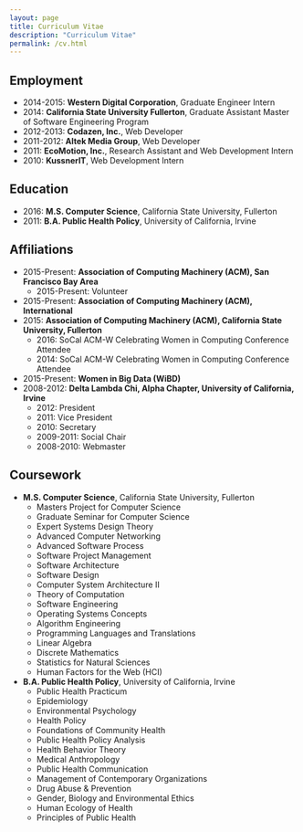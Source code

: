 ```yaml
---
layout: page
title: Curriculum Vitae
description: "Curriculum Vitae"
permalink: /cv.html
---
```


## Employment

- 2014-2015: **Western Digital Corporation**, Graduate Engineer Intern
- 2014: **California State University Fullerton**, Graduate Assistant Master of Software Engineering Program
- 2012-2013: **Codazen, Inc.**, Web Developer
- 2011-2012: **Altek Media Group**, Web Developer
- 2011: **EcoMotion, Inc.**, Research Assistant and Web Development Intern
- 2010: **KussnerIT**, Web Development Intern

## Education

- 2016: **M.S. Computer Science**, California State University, Fullerton
- 2011: **B.A. Public Health Policy**, University of California, Irvine

## Affiliations

- 2015-Present: **Association of Computing Machinery (ACM), San Francisco Bay Area**
	- 2015-Present: Volunteer
- 2015-Present: **Association of Computing Machinery (ACM), International**
- 2015: **Association of Computing Machinery (ACM), California State University, Fullerton**
	- 2016: SoCal ACM-W Celebrating Women in Computing Conference Attendee
	- 2014: SoCal ACM-W Celebrating Women in Computing Conference Attendee
- 2015-Present: **Women in Big Data (WiBD)**
- 2008-2012: **Delta Lambda Chi, Alpha Chapter, University of California, Irvine**
	- 2012: President
	- 2011: Vice President
	- 2010: Secretary
	- 2009-2011: Social Chair
	- 2008-2010: Webmaster

## Coursework

- **M.S. Computer Science**, California State University, Fullerton
	- Masters Project for Computer Science
	- Graduate Seminar for Computer Science
	- Expert Systems Design Theory
	- Advanced Computer Networking
	- Advanced Software Process
	- Software Project Management
	- Software Architecture
	- Software Design
	- Computer System Architecture II
	- Theory of Computation
	- Software Engineering
	- Operating Systems Concepts
	- Algorithm Engineering
	- Programming Languages and Translations
	- Linear Algebra
	- Discrete Mathematics
	- Statistics for Natural Sciences
	- Human Factors for the Web (HCI)
- **B.A. Public Health Policy**, University of California, Irvine
	- Public Health Practicum
	- Epidemiology
	- Environmental Psychology
	- Health Policy
	- Foundations of Community Health
	- Public Health Policy Analysis
	- Health Behavior Theory
	- Medical Anthropology
	- Public Health Communication
	- Management of Contemporary Organizations
	- Drug Abuse & Prevention
	- Gender, Biology and Environmental Ethics
	- Human Ecology of Health
	- Principles of Public Health